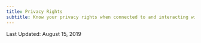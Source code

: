 ```yaml
---
title: Privacy Rights
subtitle: Know your privacy rights when connected to and interacting with our web property.
---
```

Last Updated: August 15, 2019
